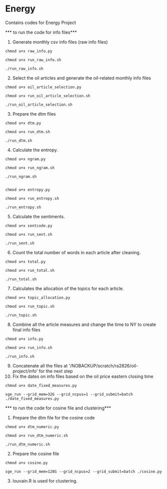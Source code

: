 # Energy

Contains codes for Energy Project


*** to run the code for info files***

1. Generate monthly csv info files (raw info files)
```
chmod u+x raw_info.py

chmod u+x run_raw_info.sh

./run_raw_info.sh

```
2. Select the oil articles and generate the oil-related monthly info files
```
chmod u+x oil_article_selection.py

chmod u+x run_oil_article_selection.sh

./run_oil_article_selection.sh

```
3. Prepare the dtm files
```
chmod u+x dtm.py

chmod u+x run_dtm.sh 

./run_dtm.sh 

```
4.  Calculate the entropy.
```
chmod u+x ngram.py

chmod u+x run_ngram.sh

./run_ngram.sh


chmod u+x entropy.py

chmod u+x run_entropy.sh

./run_entropy.sh
```
5.  Calculate the sentiments.
```
chmod u+x sentcode.py

chmod u+x run_sent.sh

./run_sent.sh 

```
6.  Count the total number of words in each article after cleaning.
```
chmod u+x total.py

chmod u+x run_total.sh 

./run_total.sh  

```
7.  Calculates the allocation of the topics for each article.
```
chmod u+x topic_allocation.py

chmod u+x run_topic.sh  

./run_topic.sh 

```
8.  Combine all the article measures and change the time to NY to create final info files
```
chmod u+x info.py

chmod u+x run_info.sh

./run_info.sh

```
9. Concatenate all the files at '/NOBACKUP/scratch/ra2826/oil-project/info' for the next step
10. Fix the dates on info files based on the oil price eastern closing time 

```
chmod u+x date_fixed_measures.py

sge_run --grid_mem=32G --grid_ncpus=1 --grid_submit=batch ./date_fixed_measures.py
```

*** to run the code for cosine file and clustering***

1. Prepare the dtm file for the cosine code 
```
chmod u+x dtm_numeric.py

chmod u+x run_dtm_numeric.sh

./run_dtm_numeric.sh

```
2. Prepare the cosine file
```
chmod u+x cosine.py

sge_run --grid_mem=128G --grid_ncpus=2 --grid_submit=batch ./cosine.py
```
3. louvain.R is used for clustering.


